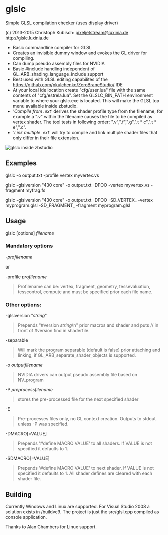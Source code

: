 glslc
=====

Simple GLSL compilation checker (uses display driver)

(c) 2013-2015 Christoph Kubisch: pixeljetstream@luxinia.de
http://glslc.luxinia.de

* Basic commandline compiler for GLSL
* Creates an invisible dummy window and evokes the GL driver for compiling.
* Can dump pseudo assembly files for NVIDIA
* Basic #include handling independent of GL_ARB_shading_language_include support
* Best used with GLSL editing capabilites of the https://github.com/pkulchenko/ZeroBraneStudio/ IDE
 * At your local ide location create "cfg/user.lua" file with the same contents of "cfg/estrela.lua". Set the GLSLC_BIN_PATH environment variable to where your glslc.exe is located. This will make the GLSL top menu available inside zbstudio.
 * *'Compile from .ext'* derives the shader profile type from the filename, for example a ".v" within the filename causes the file to be compiled as vertex shader. The tool tests in following order: ".v",".f",".g",".t * c",".t * e",".c".
 * *'Link multiple .ext'* will try to compile and link multiple shader files that only differ in their file extension.

![glslc inside zbstudio](http://www.luxinia.de/images/estrela_glslc.png)

Examples
--------

glslc -o output.txt -profile vertex myvertex.vs

glslc -glslversion "430 core" -o output.txt -DFOO -vertex myvertex.vs -fragment myfrag.fs

glslc -glslversion "430 core" -o output.txt -DFOO -SD_VERTEX_ -vertex myprogram.glsl -SD_FRAGMENT_ -fragment myprogram.glsl

Usage
-----

glslc [options] *filename*

### Mandatory options

-*profilename*

or

-profile *profilename*

> Profilename can be: vertex, fragment, geometry, tessevaluation, tesscontrol, compute
> and must be specified prior each file name.

### Other options:

-glslversion "*string*"

> Prepends "#version *string*\n" prior macros and shader and puts // in front of #version find in shaderfile.

-separable

> Will mark the program separable (default is false) prior attaching and linking, if GL_ARB_separate_shader_objects is supported.

-o *outputfilename*

> NVIDIA drivers can output pseudo assembly file based on NV_program

-P *preprocessfilename*

> stores the pre-processed file for the next specified shader

-E

> Pre-processes files only, no GL context creation. Outputs to stdout unless -P was specified.

-DMACRO[=VALUE]
  
> Prepends '#define MACRO VALUE' to all shaders. If VALUE is not specified it defaults to 1.

-SDMACRO[=VALUE]
  
> Prepends '#define MACRO VALUE' to next shader. If VALUE is not specified it defaults to 1. All shader defines are cleared with each shader file.

Building
--------

Currently Windows and Linux are supported. For Visual Studio 2008 a solution exists in /buildvc9. The project is just the src/glsl.cpp compiled as console application.

Thanks to Alan Chambers for Linux support.

